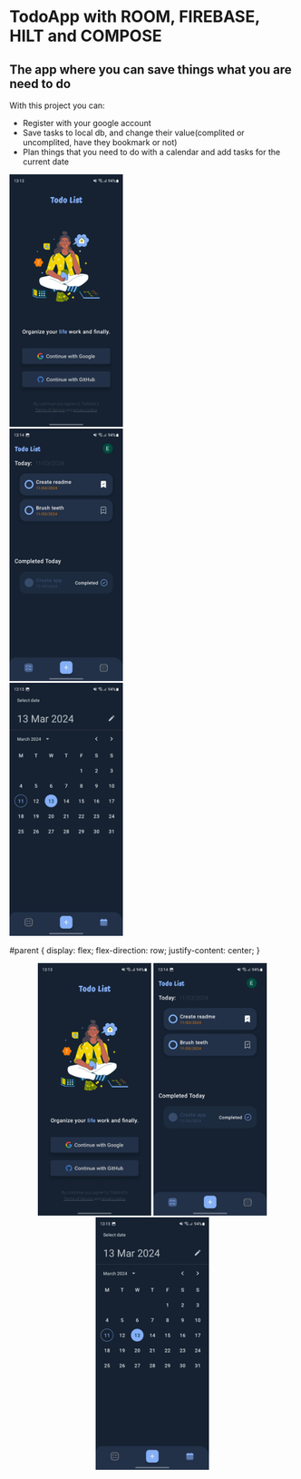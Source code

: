 # TodoApp with ROOM, FIREBASE, HILT and COMPOSE

## The app where you can save things what you are need to do

With this project you can:
* Register with your google account
* Save tasks to local db, and change their value(complited or uncomplited, have they bookmark or not)
* Plan things that you need to do with a calendar and add tasks for the current date

<div id = "parent">
    <div>
      <img src="https://github.com/BRBXGIT/TodoApp/blob/main/imges/SignIn.jpg" alt="drawing" width="200"/>
    </div>
    <div>
      <img src="https://github.com/BRBXGIT/TodoApp/blob/main/imges/MainScreen2.jpg" alt="drawing" width="200"/>
    </div>
    <div>
      <img src="https://github.com/BRBXGIT/TodoApp/blob/main/imges/CalendarScreen.jpg" alt="drawing" width="200"/>
    </div>
</div>

#parent {
  display: flex;
  flex-direction: row;
  justify-content: center;
}

<p float="=center" style="text-align: center;">
  <img src="https://github.com/BRBXGIT/TodoApp/blob/main/imges/SignIn.jpg" alt="drawing" width="200"/>
  <img src="https://github.com/BRBXGIT/TodoApp/blob/main/imges/MainScreen2.jpg" alt="drawing" width="200"/>
  <img src="https://github.com/BRBXGIT/TodoApp/blob/main/imges/CalendarScreen.jpg" alt="drawing" width="200"/>
</p>
